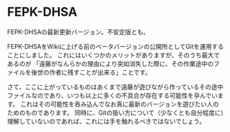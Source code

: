 # FEPK-DHSA
FEPK-DHSAの最新更新バージョン。不安定版とも。

FEPK-DHSAをWikiに上げる前のベータバージョンの公開所としてGitを運用することにしました。
これにはいくつかのメリットがありますが、そのうち最大であるのが
「遠藤がなんらかの理由により突如消失した際に、その作業途中のファイルを後世の作者に残すことが出来る」ことです。

さて、ここに上がっているものはあくまで遠藤が遊びながら作っているその途中ファイルなのであり、いつも以上に多くの不具合が存在する可能性を孕んでいます。
これはその可能性を呑み込んでなお真に最新のバージョンを遊びたい人のためのものであります。
同時に、Gitの扱い方について（少なくとも自分程度に）理解していないのであれば、これには手を触れるべきではないでしょう。

